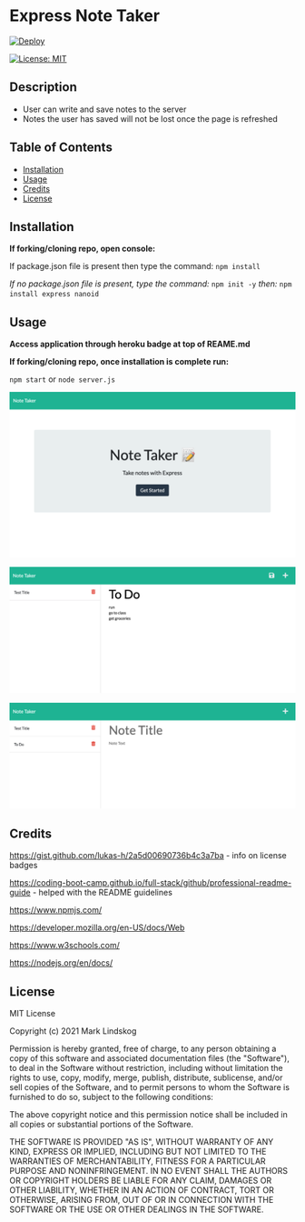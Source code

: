 # Express Note Taker

[![Deploy](https://www.herokucdn.com/deploy/button.svg)](https://damp-dawn-04585.herokuapp.com/)

[![License: MIT](https://img.shields.io/badge/License-MIT-yellow.svg)](https://opensource.org/licenses/MIT)

## Description

- User can write and save notes to the server
- Notes the user has saved will not be lost once the page is refreshed

## Table of Contents

- [Installation](#installation)
- [Usage](#usage)
- [Credits](#credits)
- [License](#license)

## Installation

**If forking/cloning repo, open console:**

If package.json file is present then type the command: `npm install`

_If no package.json file is present, type the command:_ `npm init -y` _then:_ `npm install express nanoid`

## Usage

**Access application through heroku badge at top of REAME.md**

**If forking/cloning repo, once installation is complete run:**

`npm start` or `node server.js`

![Screenshot of home screen of note taker](./img/note_taker-home.png)

![Screenshot of To DO list before being saved](./img/nt-new_note.png)

![Screenshot of To Do list after being saved](./img/nt-saved_note.png)

## Credits

https://gist.github.com/lukas-h/2a5d00690736b4c3a7ba - info on license badges

https://coding-boot-camp.github.io/full-stack/github/professional-readme-guide - helped with the README guidelines

https://www.npmjs.com/

https://developer.mozilla.org/en-US/docs/Web

https://www.w3schools.com/

https://nodejs.org/en/docs/

## License

MIT License

Copyright (c) 2021 Mark Lindskog

Permission is hereby granted, free of charge, to any person obtaining a copy
of this software and associated documentation files (the "Software"), to deal
in the Software without restriction, including without limitation the rights
to use, copy, modify, merge, publish, distribute, sublicense, and/or sell
copies of the Software, and to permit persons to whom the Software is
furnished to do so, subject to the following conditions:

The above copyright notice and this permission notice shall be included in all
copies or substantial portions of the Software.

THE SOFTWARE IS PROVIDED "AS IS", WITHOUT WARRANTY OF ANY KIND, EXPRESS OR
IMPLIED, INCLUDING BUT NOT LIMITED TO THE WARRANTIES OF MERCHANTABILITY,
FITNESS FOR A PARTICULAR PURPOSE AND NONINFRINGEMENT. IN NO EVENT SHALL THE
AUTHORS OR COPYRIGHT HOLDERS BE LIABLE FOR ANY CLAIM, DAMAGES OR OTHER
LIABILITY, WHETHER IN AN ACTION OF CONTRACT, TORT OR OTHERWISE, ARISING FROM,
OUT OF OR IN CONNECTION WITH THE SOFTWARE OR THE USE OR OTHER DEALINGS IN THE
SOFTWARE.
